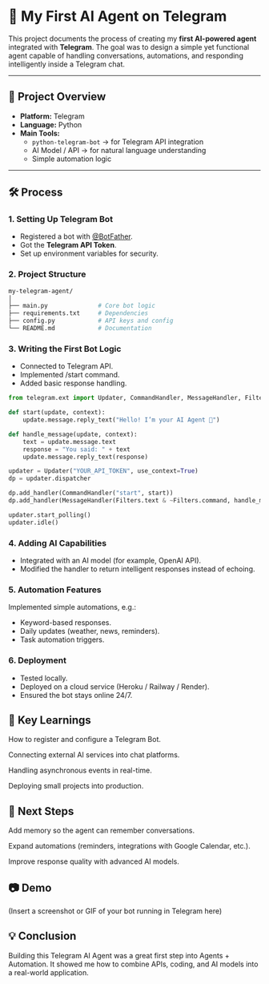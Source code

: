 # 🤖 My First AI Agent on Telegram  

This project documents the process of creating my **first AI-powered agent** integrated with **Telegram**. The goal was to design a simple yet functional agent capable of handling conversations, automations, and responding intelligently inside a Telegram chat.  

---

## 🚀 Project Overview  

- **Platform:** Telegram  
- **Language:** Python  
- **Main Tools:**  
  - `python-telegram-bot` → for Telegram API integration  
  - AI Model / API → for natural language understanding  
  - Simple automation logic  

---

## 🛠️ Process  

### 1. Setting Up Telegram Bot  
- Registered a bot with [@BotFather](https://t.me/botfather).  
- Got the **Telegram API Token**.  
- Set up environment variables for security.  

### 2. Project Structure  
```bash
my-telegram-agent/
│
├── main.py              # Core bot logic
├── requirements.txt     # Dependencies
├── config.py            # API keys and config
└── README.md            # Documentation
```
### 3. Writing the First Bot Logic
- Connected to Telegram API.
- Implemented /start command.
- Added basic response handling.

```python
from telegram.ext import Updater, CommandHandler, MessageHandler, Filters

def start(update, context):
    update.message.reply_text("Hello! I’m your AI Agent 🤖")

def handle_message(update, context):
    text = update.message.text
    response = "You said: " + text
    update.message.reply_text(response)

updater = Updater("YOUR_API_TOKEN", use_context=True)
dp = updater.dispatcher

dp.add_handler(CommandHandler("start", start))
dp.add_handler(MessageHandler(Filters.text & ~Filters.command, handle_message))

updater.start_polling()
updater.idle()


```

### 4. Adding AI Capabilities
- Integrated with an AI model (for example, OpenAI API).
- Modified the handler to return intelligent responses instead of echoing.

### 5. Automation Features

Implemented simple automations, e.g.:
- Keyword-based responses.
- Daily updates (weather, news, reminders).
- Task automation triggers.

### 6. Deployment

- Tested locally.
- Deployed on a cloud service (Heroku / Railway / Render).
- Ensured the bot stays online 24/7.

## 🎯 Key Learnings

How to register and configure a Telegram Bot.

Connecting external AI services into chat platforms.

Handling asynchronous events in real-time.

Deploying small projects into production.

## 📌 Next Steps

Add memory so the agent can remember conversations.

Expand automations (reminders, integrations with Google Calendar, etc.).

Improve response quality with advanced AI models.

## 📷 Demo

(Insert a screenshot or GIF of your bot running in Telegram here)

## 💡 Conclusion

Building this Telegram AI Agent was a great first step into Agents + Automation.
It showed me how to combine APIs, coding, and AI models into a real-world application.
